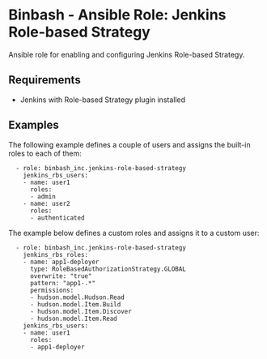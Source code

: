 # Binbash - Ansible Role: Jenkins Role-based Strategy

Ansible role for enabling and configuring Jenkins Role-based Strategy.

## Requirements
* Jenkins with Role-based Strategy plugin installed

## Examples
The following example defines a couple of users and assigns the built-in roles to each of them:
```
  - role: binbash_inc.jenkins-role-based-strategy
    jenkins_rbs_users:
    - name: user1
      roles:
      - admin
    - name: user2
      roles:
      - authenticated
```

The example below defines a custom roles and assigns it to a custom user:
```
  - role: binbash_inc.jenkins-role-based-strategy
    jenkins_rbs_roles:
    - name: app1-deployer
      type: RoleBasedAuthorizationStrategy.GLOBAL
      overwrite: "true"
      pattern: "app1-.*"
      permissions:
      - hudson.model.Hudson.Read
      - hudson.model.Item.Build
      - hudson.model.Item.Discover
      - hudson.model.Item.Read
    jenkins_rbs_users:
    - name: user1
      roles:
      - app1-deployer
```
